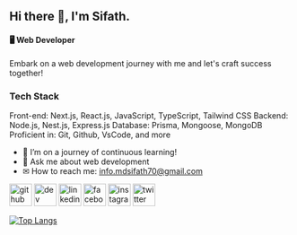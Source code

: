 ## Hi there 👋, I'm Sifath.
#### 🖥️ Web Developer

Embark on a web development journey with me and let's craft success together!

### Tech Stack

Front-end: Next.js, React.js, JavaScript, TypeScript, Tailwind CSS
Backend: Node.js, Nest.js, Express.js
Database: Prisma, Mongoose, MongoDB
Proficient in: Git, Github, VsCode, and more

- 🌱 I’m on a journey of continuous learning!
- 💬 Ask me about web development
- ✉ How to reach me: info.mdsifath70@gmail.com

[<img src='https://cdn.jsdelivr.net/npm/simple-icons@3.0.1/icons/github.svg' alt='github' height='40'>](https://github.com/mdsifath70)  [<img src='https://cdn.jsdelivr.net/npm/simple-icons@3.0.1/icons/dev-dot-to.svg' alt='dev' height='40'>](https://dev.to/mdsifath70)  [<img src='https://cdn.jsdelivr.net/npm/simple-icons@3.0.1/icons/linkedin.svg' alt='linkedin' height='40'>](https://www.linkedin.com/in/mdsifath70/)  [<img src='https://cdn.jsdelivr.net/npm/simple-icons@3.0.1/icons/facebook.svg' alt='facebook' height='40'>](https://www.facebook.com/mdsifath70)  [<img src='https://cdn.jsdelivr.net/npm/simple-icons@3.0.1/icons/instagram.svg' alt='instagram' height='40'>](https://www.instagram.com/mdsifath70/)  [<img src='https://cdn.jsdelivr.net/npm/simple-icons@3.0.1/icons/twitter.svg' alt='twitter' height='40'>](https://twitter.com/mdsifath70)  

[![Top Langs](https://github-readme-stats.vercel.app/api/top-langs/?username=mdsifath70)](https://github.com/anuraghazra/github-readme-stats)
